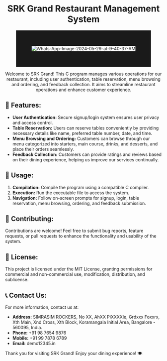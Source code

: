 <h1 align="center">SRK Grand Restaurant Management System</h1>

<p align="center">
  <img src="https://i.ibb.co/XsjN1RK/Whats-App-Image-2024-05-29-at-9-40-37-AM.jpg" alt="Whats-App-Image-2024-05-29-at-9-40-37-AM" border="50"></a>
</p>

<p align="center">Welcome to SRK Grand! This C program manages various operations for our restaurant, including user authentication, table reservation, menu browsing and ordering, and feedback collection. It aims to streamline restaurant operations and enhance customer experience.</p>

## 🌟 Features:

- **User Authentication:** Secure signup/login system ensures user privacy and access control.
- **Table Reservation:** Users can reserve tables conveniently by providing necessary details like name, preferred table number, date, and time.
- **Menu Browsing and Ordering:** Customers can browse through our menu categorized into starters, main course, drinks, and desserts, and place their orders seamlessly.
- **Feedback Collection:** Customers can provide ratings and reviews based on their dining experience, helping us improve our services continually.

## 🚀 Usage:

1. **Compilation:** Compile the program using a compatible C compiler.
2. **Execution:** Run the executable file to access the system.
3. **Navigation:** Follow on-screen prompts for signup, login, table reservation, menu browsing, ordering, and feedback submission.

## 🎨 Contributing:

Contributions are welcome! Feel free to submit bug reports, feature requests, or pull requests to enhance the functionality and usability of the system.

## 📝 License:

This project is licensed under the MIT License, granting permissions for commercial and non-commercial use, modification, distribution, and sublicense.

## 📞 Contact Us:

For more information, contact us at:

- **Address:** SIMRASIM ROCKERS, No XX, AhXX PiXXXXle, Grdxxx Foxxrx, Xth Main, Xnd Cross, Xth Block, Koramangala Initial Area, Bangalore - 560095, India.
- **Phone:** +91 98 7654 9876
- **Mobile:** +91 99 7878 6789
- **Email:** demo12345.in

Thank you for visiting SRK Grand! Enjoy your dining experience! 🍽️

